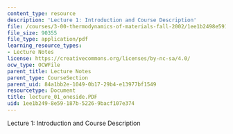 ```yaml
---
content_type: resource
description: 'Lecture 1: Introduction and Course Description'
file: /courses/3-00-thermodynamics-of-materials-fall-2002/1ee1b2498e59187b52269bacf107e374_lecture_01_oneside.PDF
file_size: 90355
file_type: application/pdf
learning_resource_types:
- Lecture Notes
license: https://creativecommons.org/licenses/by-nc-sa/4.0/
ocw_type: OCWFile
parent_title: Lecture Notes
parent_type: CourseSection
parent_uid: 84a1bb2e-1049-0b17-29b4-e13977bf1549
resourcetype: Document
title: lecture_01_oneside.PDF
uid: 1ee1b249-8e59-187b-5226-9bacf107e374
---
```

Lecture 1: Introduction and Course Description